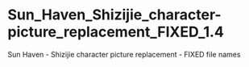 # Sun_Haven_Shizijie_character-picture_replacement_FIXED_1.4
Sun Haven - Shizijie character picture replacement - FIXED file names

